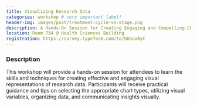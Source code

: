 ```yaml
---
title: Visualizing Research Data
categories: workshop # very important label!
header-img: images/post/treatment-cycle-vs-stage.png
description: A Hands-On Session for Creating Engaging and Compelling Charts
location: Room 734 @ Health Sciences Building
registration: https://survey.typeform.com/to/GUsnvRyC
---
```


<!-- <div class="row">
<div class="col-sm-3"></div>
<div class="col-sm-6">
    <img src="/images/post/collab.png">
</div>
<div class="col-sm-3"></div>
</div> -->

### Description

This workshop will provide a hands-on session for attendees to learn the skills and techniques for creating effective and engaging visual representations of research data. Participants will receive practical guidance and tips on selecting the appropriate chart types, utilizing visual variables, organizing data, and communicating insights visually.

